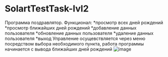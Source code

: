 # SolartTestTask-lvl2

Программа поздравлятор.
Функционал:
  *просмотр всех дней рождений 
  *просмотр ближайших дней рождений
  *добавление данных пользователя
  *обновление данных пользователя
  *удаление данных пользователя
  *выход
Управление осущевствляется через меню посредством выбора необходимого пункта, работа программы начинается с вывода ближайших дней рождений
![image](https://user-images.githubusercontent.com/108115123/219352187-647edf70-92de-4d5c-9c9e-6b9855e712c2.png)
